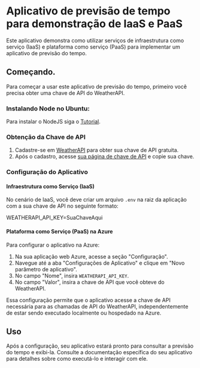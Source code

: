 # Aplicativo de previsão de tempo para demonstração de IaaS e PaaS

Este aplicativo demonstra como utilizar serviços de infraestrutura como serviço (IaaS) e plataforma como serviço (PaaS) para implementar um aplicativo de previsão do tempo.

## Começando.

Para começar a usar este aplicativo de previsão do tempo, primeiro você precisa obter uma chave de API do WeatherAPI.

### Instalando Node no Ubuntu:
Para instalar o NodeJS siga o [Tutorial](https://nodejs.org/en/download/package-manager#debian-and-ubuntu-based-linux-distributions).

### Obtenção da Chave de API

1. Cadastre-se em [WeatherAPI](https://www.weatherapi.com/signup.aspx) para obter sua chave de API gratuita.
2. Após o cadastro, acesse [sua página de chave de API](https://www.weatherapi.com/my/) e copie sua chave.

### Configuração do Aplicativo

#### Infraestrutura como Serviço (IaaS)

No cenário de IaaS, você deve criar um arquivo `.env` na raiz da aplicação com a sua chave de API no seguinte formato:

WEATHERAPI_API_KEY=SuaChaveAqui


#### Plataforma como Serviço (PaaS) na Azure

Para configurar o aplicativo na Azure:

1. Na sua aplicação web Azure, acesse a seção "Configuração".
2. Navegue até a aba "Configurações de Aplicativo" e clique em "Novo parâmetro de aplicativo".
3. No campo "Nome", insira `WEATHERAPI_API_KEY`.
4. No campo "Valor", insira a chave de API que você obteve do WeatherAPI.

Essa configuração permite que o aplicativo acesse a chave de API necessária para as chamadas de API do WeatherAPI, independentemente de estar sendo executado localmente ou hospedado na Azure.

## Uso

Após a configuração, seu aplicativo estará pronto para consultar a previsão do tempo e exibi-la. Consulte a documentação específica do seu aplicativo para detalhes sobre como executá-lo e interagir com ele.
